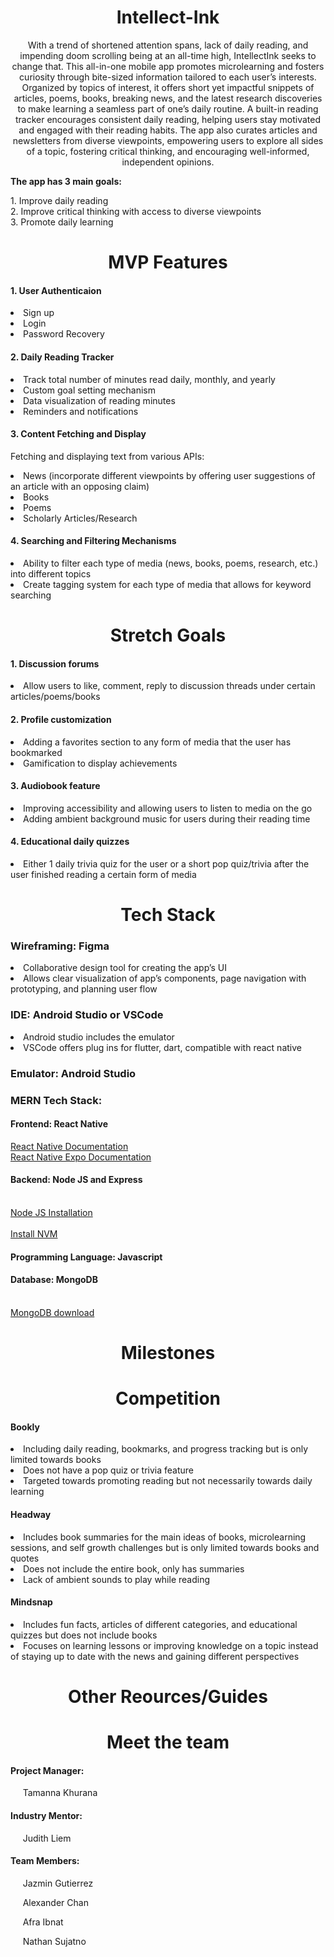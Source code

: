  <h1 align="center">Intellect-Ink</h1>

<p align="center">With a trend of shortened attention spans, lack of daily reading, and impending doom scrolling being at an all-time high, IntellectInk seeks to change that. This all-in-one mobile app promotes microlearning and fosters curiosity through bite-sized information tailored to each user’s interests. Organized by topics of interest, it offers short yet impactful snippets of articles, poems, books, breaking news, and the latest research discoveries to make learning a seamless part of one’s daily routine. A built-in reading tracker encourages consistent daily reading, helping users stay motivated and engaged with their reading habits. The app also curates articles and newsletters from diverse viewpoints, empowering users to explore all sides of a topic, fostering critical thinking, and encouraging well-informed, independent opinions.</p>


<p><b>The app has 3 main goals:</b></p>

<div>
    1. Improve daily reading <br>
    2. Improve critical thinking with access to diverse viewpoints <br>
    3. Promote daily learning
</div>

<h1 align="center">MVP Features</h1>

<div>
 <h4>1. User Authenticaion</h5>
  <li>Sign up</li>
  <li>Login</li>
  <li>Password Recovery </li>
 
 <h4>2. Daily Reading Tracker</h5>
  <li>Track total number of minutes read daily, monthly, and yearly</li>
  <li>Custom goal setting mechanism</li>
  <li>Data visualization of reading minutes</li>
  <li>Reminders and notifications</li>
  
 <h4>3. Content Fetching and Display</h5>
  <p>Fetching and displaying text from various APIs: </p>
  <li>News (incorporate different viewpoints by offering user suggestions of an article with an opposing claim) </li>
  <li>Books</li>
  <li>Poems</li>
  <li>Scholarly Articles/Research</li>

 <h4>4. Searching and Filtering Mechanisms</h5>
  <li>Ability to filter each type of media (news, books, poems, research, etc.) into different topics</li>
  <li>Create tagging system for each type of media that allows for keyword searching </li>
</div> 
 


<h1 align="center">Stretch Goals</h1>

<div>
 <h4>1. Discussion forums</h5>
  <li>Allow users to like, comment, reply to discussion threads under certain articles/poems/books</li>

 <h4>2. Profile customization</h4>
  <li>Adding a favorites section to any form of media that the user has bookmarked</li>
  <li>Gamification to display achievements</li>

  <h4>3. Audiobook feature</h4>
   <li>Improving accessibility and allowing users to listen to media on the go</li>
   <li>Adding ambient background music for users during their reading time</li>
 
  <h4>4. Educational daily quizzes</h4>
   <li>Either 1 daily trivia quiz for the user or a short pop quiz/trivia after the user finished reading a certain form of media</li>
</div> 


<h1 align="center">Tech Stack</h1>
 <h3>Wireframing: Figma</h3>
 <li>Collaborative design tool for creating the app’s UI</li>
 <li>Allows clear visualization of app’s components, page navigation with prototyping, and planning user flow</li>

 <h3>IDE: Android Studio or VSCode</h3>
 <li>Android studio includes the emulator</li>
 <li>VSCode offers plug ins for flutter, dart, compatible with react native</li>

 <h3>Emulator: Android Studio</h3>

 <h3>MERN Tech Stack:</h3>
 <h4>Frontend: React Native</h4>
 <a href="https://reactnative.dev/docs/getting-started" target="_blank"> React Native Documentation</a>
 <br><a href="https://docs.expo.dev/" target="_blank"> React Native Expo Documentation</a></br>
 <h4>Backend: Node JS and Express</h4>
 <br><a href="https://nodejs.org/en" target="_blank"> Node JS Installation</a></br>
 <br><a href="https://github.com/nvm-sh/nvm" target="_blank"> Install NVM</a></br>
 <h4>Programming Language: Javascript</h4>
 <h4>Database: MongoDB</h4>
 <br><a href="https://www.mongodb.com/try/download/community" target="_blank"> MongoDB download</a></br>
 

<h1 align="center">Milestones</h1>

<h1 align="center">Competition</h1>
<h4>Bookly</h4>
<li>Including daily reading, bookmarks, and progress tracking but is only limited towards books</li>
<li>Does not have a pop quiz or trivia feature</li>
<li>Targeted towards promoting reading but not necessarily towards daily learning </li>


<h4>Headway</h4>
<li>Includes book summaries for the main ideas of books, microlearning sessions, and self growth challenges but is only limited towards books and quotes</li>
<li>Does not include the entire book, only has summaries</li>
<li>Lack of ambient sounds to play while reading</li>

<h4>Mindsnap</h4>
<li>Includes fun facts, articles of different categories, and educational quizzes but does not include books</li>
<li>Focuses on learning lessons or improving knowledge on a topic instead of staying up to date with the news and gaining different perspectives</li>

<h1 align="center">Other Reources/Guides</h1>

<h1 align="center">Meet the team</h1>

<h4>Project Manager:</h4>
<p>&nbsp;&nbsp;&nbsp;&nbsp; Tamanna Khurana</p>

<h4>Industry Mentor:</h4>
<p>&nbsp;&nbsp;&nbsp;&nbsp; Judith Liem</p>

<h4>Team Members:</h4>
<p>&nbsp;&nbsp;&nbsp;&nbsp; Jazmin Gutierrez</p>
<p>&nbsp;&nbsp;&nbsp;&nbsp; Alexander Chan</p>
<p>&nbsp;&nbsp;&nbsp;&nbsp; Afra Ibnat</p>
<p>&nbsp;&nbsp;&nbsp;&nbsp; Nathan Sujatno</p>
